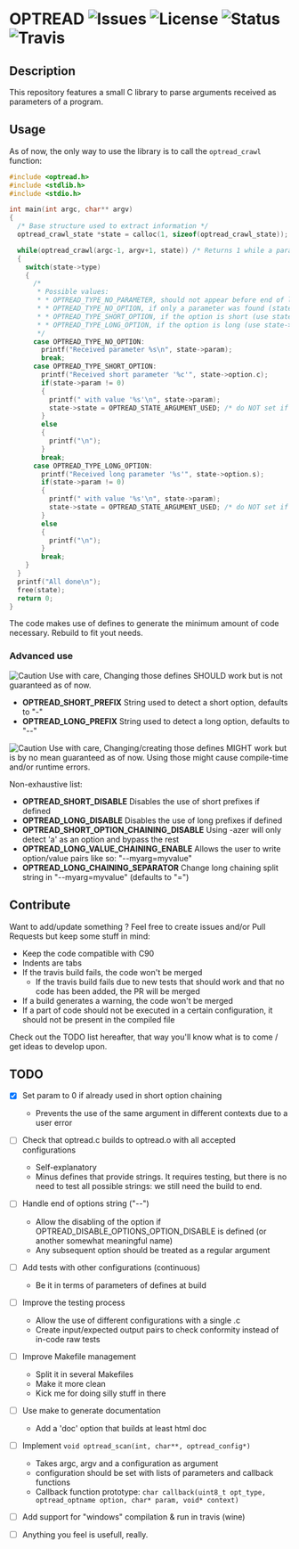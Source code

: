 # OPTREAD ![Issues](https://img.shields.io/github/issues/Ayowel/optread.svg) ![License](https://img.shields.io/github/license/Ayowel/optread.svg) ![Status](https://img.shields.io/badge/status-in%20development-red.svg) ![Travis](https://travis-ci.org/Ayowel/optread.svg?branch=master)

## Description

This repository features a small C library to parse arguments received as parameters of a program.

## Usage

As of now, the only way to use the library is to call the `optread_crawl` function:

```C
#include <optread.h>
#include <stdlib.h>
#include <stdio.h>

int main(int argc, char** argv)
{
  /* Base structure used to extract information */
  optread_crawl_state *state = calloc(1, sizeof(optread_crawl_state));

  while(optread_crawl(argc-1, argv+1, state)) /* Returns 1 while a parameter is found */
  {
    switch(state->type)
    {
      /*
       * Possible values:
       * * OPTREAD_TYPE_NO_PARAMETER, should not appear before end of loop
       * * OPTREAD_TYPE_NO_OPTION, if only a parameter was found (state->param)
       * * OPTREAD_TYPE_SHORT_OPTION, if the option is short (use state->option.c, state->param might equal 0)
       * * OPTREAD_TYPE_LONG_OPTION, if the option is long (use state->option.s, state->param might equal 0)
       */
      case OPTREAD_TYPE_NO_OPTION:
        printf("Received parameter %s\n", state->param);
        break;
      case OPTREAD_TYPE_SHORT_OPTION:
        printf("Received short parameter '%c'", state->option.c);
        if(state->param != 0)
        {
          printf(" with value '%s'\n", state->param);
          state->state = OPTREAD_STATE_ARGUMENT_USED; /* do NOT set if the parameter of the option is not used */
        }
        else
        {
          printf("\n");
        }
        break;
      case OPTREAD_TYPE_LONG_OPTION:
        printf("Received long parameter '%s'", state->option.s);
        if(state->param != 0)
        {
          printf(" with value '%s'\n", state->param);
          state->state = OPTREAD_STATE_ARGUMENT_USED; /* do NOT set if the parameter of the option is not used */
        }
        else
        {
          printf("\n");
        }
        break;
    }
  }
  printf("All done\n");
  free(state);
  return 0;
}
```

The code makes use of defines to generate the minimum amount of code necessary. Rebuild to fit yout needs.

### Advanced use

![Caution](https://img.shields.io/badge/!-caution-red.svg) Use with care, Changing those defines SHOULD work but is not guaranteed as of now.

* **OPTREAD\_SHORT\_PREFIX** String used to detect a short option, defaults to "-"
* **OPTREAD\_LONG\_PREFIX** String used to detect a long option, defaults to "--"

![Caution](https://img.shields.io/badge/!-caution-red.svg) Use with care, Changing/creating those defines MIGHT work but is by no mean guaranteed as of now. Using those might cause compile-time and/or runtime errors.

Non-exhaustive list:

* **OPTREAD\_SHORT\_DISABLE** Disables the use of short prefixes if defined
* **OPTREAD\_LONG\_DISABLE** Disables the use of long prefixes if defined
* **OPTREAD\_SHORT\_OPTION\_CHAINING\_DISABLE** Using -azer will only detect 'a' as an option and bypass the rest
* **OPTREAD\_LONG\_VALUE\_CHAINING\_ENABLE** Allows the user to write option/value pairs like so: "--myarg=myvalue"
* **OPTREAD\_LONG\_CHAINING\_SEPARATOR** Change long chaining split string in "--myarg=myvalue" (defaults to "=")

## Contribute

Want to add/update something ? Feel free to create issues and/or Pull Requests but keep some stuff in mind:

* Keep the code compatible with C90
* Indents are tabs
* If the travis build fails, the code won't be merged
    * If the travis build fails due to new tests that should work and that no code has been added, the PR will be merged
* If a build generates a warning, the code won't be merged
* If a part of code should not be executed in a certain configuration, it should not be present in the compiled file

Check out the TODO list hereafter, that way you'll know what is to come / get ideas to develop upon.

## TODO

- [X] Set param to 0 if already used in short option chaining
    - Prevents the use of the same argument in different contexts due to a user error
- [ ] Check that optread.c builds to optread.o with all accepted configurations
    - Self-explanatory
    - Minus defines that provide strings. It requires testing, but there is no need to test all possible strings: we still need the build to end.
- [ ] Handle end of options string ("--")
    - Allow the disabling of the option if OPTREAD\_DISABLE\_OPTIONS\_OPTION\_DISABLE is defined (or another somewhat meaningful name)
    - Any subsequent option should be treated as a regular argument
- [ ] Add tests with other configurations (continuous)
    - Be it in terms of parameters of defines at build
- [ ] Improve the testing process
    - Allow the use of different configurations with a single .c
    - Create input/expected output pairs to check conformity instead of in-code raw tests
- [ ] Improve Makefile management
    - Split it in several Makefiles
    - Make it more clean
    - Kick me for doing silly stuff in there
- [ ] Use make to generate documentation
    - Add a 'doc' option that builds at least html doc
- [ ] Implement `void optread_scan(int, char**, optread_config*)`
    - Takes argc, argv and a configuration as argument
    - configuration should be set with lists of parameters and callback functions
    - Callback function prototype: `char callback(uint8_t opt_type, optread_optname option, char* param, void* context)`
- [ ] Add support for "windows" compilation & run in travis (wine)
- [ ] Anything you feel is usefull, really.

